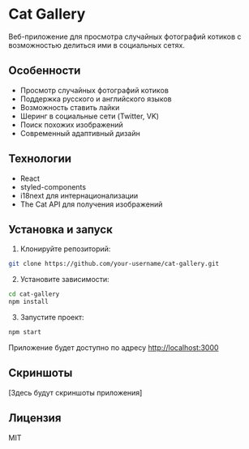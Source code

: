 # Cat Gallery

Веб-приложение для просмотра случайных фотографий котиков с возможностью делиться ими в социальных сетях.

## Особенности

- Просмотр случайных фотографий котиков
- Поддержка русского и английского языков
- Возможность ставить лайки
- Шеринг в социальные сети (Twitter, VK)
- Поиск похожих изображений
- Современный адаптивный дизайн

## Технологии

- React
- styled-components
- i18next для интернационализации
- The Cat API для получения изображений

## Установка и запуск

1. Клонируйте репозиторий:
```bash
git clone https://github.com/your-username/cat-gallery.git
```

2. Установите зависимости:
```bash
cd cat-gallery
npm install
```

3. Запустите проект:
```bash
npm start
```

Приложение будет доступно по адресу [http://localhost:3000](http://localhost:3000)

## Скриншоты

[Здесь будут скриншоты приложения]

## Лицензия

MIT
